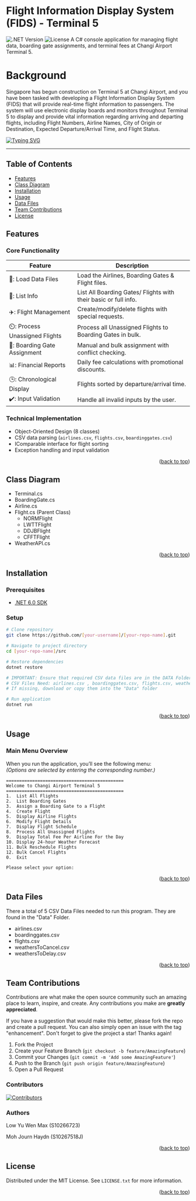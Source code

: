 <a id="readme-top"></a>

# Flight Information Display System (FIDS) - Terminal 5
![.NET Version](https://img.shields.io/badge/.NET-6.0-blueviolet)
![License](https://img.shields.io/badge/License-MIT-green)
A C# console application for managing flight data, boarding gate assignments, and terminal fees at Changi Airport Terminal 5.

# Background 
Singapore has begun construction on Terminal 5 at Changi Airport, and you have been tasked with developing
a Flight Information Display System (FIDS) that will provide real-time flight information to passengers.
The system will use electronic display boards and monitors throughout Terminal 5 to display and provide 
vital information regarding arriving and departing flights, including Flight Numbers, Airline Names, 
City of Origin or Destination, Expected Departure/Arrival Time, and Flight Status. 

[![Typing SVG](https://readme-typing-svg.demolab.com?font=Fira+Code&pause=1000&width=435&lines=Flight+Information+Display+System)](https://git.io/typing-svg)

---

## Table of Contents
- [Features](#features)
- [Class Diagram](#class-diagram)
- [Installation](#installation)
- [Usage](#usage)
- [Data Files](#data-files)
- [Team Contributions](#team-contributions)
- [License](#license)

## Features

### Core Functionality
| Feature | Description |
|---------|-------------|
| 📁: Load Data Files | Load the Airlines, Boarding Gates & Flight files. |
| 📰: List Info | List All Boarding Gates/ Flights with their basic or full info. |
| ✈️: Flight Management | Create/modify/delete flights with special requests. |
| ⏲️: Process Unassigned Flights | Process all Unassigned Flights to Boarding Gates in bulk. |
| 🚪: Boarding Gate Assignment | Manual and bulk assignment with conflict checking. |
| :bar_chart:: Financial Reports | Daily fee calculations with promotional discounts. |
| :clock3:: Chronological Display | Flights sorted by departure/arrival time. |
| ✔️: Input Validation | Handle all invalid inputs by the user. |

### Technical Implementation
- Object-Oriented Design (8 classes)
- CSV data parsing (`airlines.csv`, `flights.csv`, `boardinggates.csv`)
- IComparable<T> interface for flight sorting
- Exception handling and input validation

<p align="right">(<a href="#readme-top">back to top</a>)</p>

## Class Diagram
- Terminal.cs
- BoardingGate.cs
- Airline.cs
- Flight.cs (Parent Class)
  - NORMFlight
  - LWTTFlight
  - DDJBFlight
  - CFFTFlight
- WeatherAPI.cs

 <p align="right">(<a href="#readme-top">back to top</a>)</p>
 
## Installation

### Prerequisites
- [.NET 6.0 SDK](https://dotnet.microsoft.com/download)

### Setup
```bash
# Clone repository
git clone https://github.com/[your-username]/[your-repo-name].git

# Navigate to project directory
cd [your-repo-name]/src

# Restore dependencies
dotnet restore

# IMPORTANT: Ensure that required CSV data files are in the DATA Folder.
# CSV Files Need: airlines.csv , boardinggates.csv, flights.csv, weathersToCancel.csv, weathersToDelay.csv
# If missing, download or copy them into the "Data" folder

# Run application
dotnet run
```

<p align="right">(<a href="#readme-top">back to top</a>)</p>

## Usage
### Main Menu Overview

When you run the application, you’ll see the following menu:  
*(Options are selected by entering the corresponding number.)*

```text
=============================================
Welcome to Changi Airport Terminal 5
=============================================
1.  List All Flights
2.  List Boarding Gates
3.  Assign a Boarding Gate to a Flight
4.  Create Flight
5.  Display Airline Flights
6.  Modify Flight Details
7.  Display Flight Schedule
8.  Process All Unassigned Flights
9.  Display Total Fee Per Airline For the Day
10. Display 24-hour Weather Forecast
11. Bulk Reschedule Flights
12. Bulk Cancel Flights
0.  Exit

Please select your option:
```

<p align="right">(<a href="#readme-top">back to top</a>)</p>

## Data Files
There a total of 5 CSV Data Files needed to run this program. They are found in the "Data" Folder.
- airlines.csv
- boardinggates.csv
- flights.csv
- weathersToCancel.csv
- weathersToDelay.csv

<p align="right">(<a href="#readme-top">back to top</a>)</p>

## Team Contributions
Contributions are what make the open source community such an amazing place to learn, inspire, and create. Any contributions you make are **greatly appreciated**.

If you have a suggestion that would make this better, please fork the repo and create a pull request. You can also simply open an issue with the tag "enhancement".
Don't forget to give the project a star! Thanks again!

1. Fork the Project
2. Create your Feature Branch (`git checkout -b feature/AmazingFeature`)
3. Commit your Changes (`git commit -m 'Add some AmazingFeature'`)
4. Push to the Branch (`git push origin feature/AmazingFeature`)
5. Open a Pull Request

### Contributors
<a href="https://github.com/MaxMax-git/PRG2-T13-03/graphs/contributors">
  <img src="https://contrib.rocks/image?repo=MaxMax-git/PRG2-T13-03"alt="Contributors" />
</a>

### Authors
Low Yu Wen Max (S10266723)

Moh Journ Haydn (S10267518J)

<p align="right">(<a href="#readme-top">back to top</a>)</p>

## License

Distributed under the MIT License. See `LICENSE.txt` for more information.

<p align="right">(<a href="#readme-top">back to top</a>)</p>


